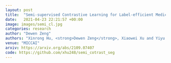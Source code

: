 ```yaml
---
layout: post
title:  "Semi-supervised Contrastive Learning for Label-efficient Medical Image Segmentation"
date:   2021-04-23 22:21:57 +00:00
image: images/semi_cl.jpg
categories: research
author: "Dewen Zeng"
authors: "Xinrong Hu, <strong>Dewen Zeng</strong>, Xiaowei Xu and Yiyu Shi,"
venue: "MICCAI"
arxiv: https://arxiv.org/abs/2109.07407
code: https://github.com/xhu248/semi_cotrast_seg
---
```

